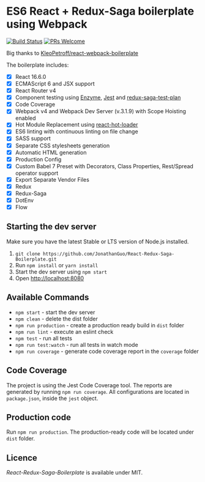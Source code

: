# ES6 React + Redux-Saga boilerplate using Webpack

[![Build Status](https://travis-ci.org/JonathanGuo/React-Redux-Saga-Boilerplate.svg?branch=master)](https://travis-ci.org/JonathanGuo/React-Redux-Saga-Boilerplate) [![PRs Welcome](https://img.shields.io/badge/PRs-welcome-brightgreen.svg?style=flat-square)](http://makeapullrequest.com)

Big thanks to [KleoPetroff/react-webpack-boilerplate](https://github.com/KleoPetroff/react-webpack-boilerplate)

The boilerplate includes: 

- [x] React 16.6.0
- [x] ECMAScript 6 and JSX support
- [x] React Router v4
- [x] Component testing using [Enzyme](https://github.com/airbnb/enzyme), [Jest](https://facebook.github.io/jest) and [redux-saga-test-plan](https://github.com/jfairbank/redux-saga-test-plan)
- [x] Code Coverage
- [x] Webpack v4 and Webpack Dev Server (v.3.1.9) with Scope Hoisting enabled
- [x] Hot Module Replacement using [react-hot-loader](https://github.com/gaearon/react-hot-loader)
- [x] ES6 linting with continuous linting on file change
- [x] SASS support
- [x] Separate CSS stylesheets generation
- [x] Automatic HTML generation
- [x] Production Config
- [x] Custom Babel 7 Preset with Decorators, Class Properties, Rest/Spread operator support
- [x] Export Separate Vendor Files
- [x] Redux
- [x] Redux-Saga
- [x] DotEnv
- [x] Flow

## Starting the dev server

Make sure you have the latest Stable or LTS version of Node.js installed.

1. `git clone https://github.com/JonathanGuo/React-Redux-Saga-Boilerplate.git`
2. Run `npm install` or `yarn install`
3. Start the dev server using `npm start`
3. Open [http://localhost:8080](http://localhost:8080)

## Available Commands

- `npm start` - start the dev server
- `npm clean` - delete the dist folder
- `npm run production` - create a production ready build in `dist` folder
- `npm run lint` - execute an eslint check
- `npm test` - run all tests
- `npm run test:watch` - run all tests in watch mode
- `npm run coverage` - generate code coverage report in the `coverage` folder

## Code Coverage

The project is using the Jest Code Coverage tool. The reports are generated by running `npm run coverage`. All configurations are located in `package.json`, inside the `jest` object.

## Production code

Run `npm run production`. The production-ready code will be located under `dist` folder.

## Licence

_React-Redux-Saga-Boilerplate_ is available under MIT.

